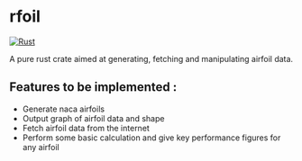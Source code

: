 # rfoil

[![Rust](https://github.com/theovesy/rfoil/actions/workflows/rust.yml/badge.svg)](https://github.com/theovesy/rfoil/actions/workflows/rust.yml)

A pure rust crate aimed at generating, fetching and manipulating airfoil data.

## Features to be implemented :

* Generate naca airfoils
* Output graph of airfoil data and shape
* Fetch airfoil data from the internet  
* Perform some basic calculation and give key performance figures for any airfoil
